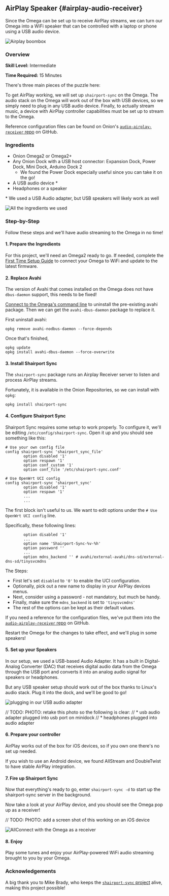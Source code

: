 ## AirPlay Speaker {#airplay-audio-receiver}

Since the Omega can be set up to receive AirPlay streams, we can turn our Omega into a WiFi speaker that can be controlled with a laptop or phone using a USB audio device.

![Airplay boombox](./img/airplay-receiver-dope.png)


### Overview

**Skill Level:** Intermediate

**Time Required:** 15 Minutes

There's three main pieces of the puzzle here:

To get AirPlay working, we will set up `shairport-sync` on the Omega. The audio stack on the Omega will work out of the box with USB devices, so we simply need to plug in any USB audio device. Finally, to actually stream music, a device with AirPlay controller capabilities must be set up to stream to the Omega.

Reference configuration files can be found on Onion's [`audio-airplay-receiver` repo](https://github.com/OnionIoT/audio-airplay-receiver) on GitHub.

### Ingredients

* Onion Omega2 or Omega2+
* Any Onion Dock with a USB host connector: Expansion Dock, Power Dock, Mini Dock, Arduino Dock 2
	* We found the Power Dock especially useful since you can take it on the go!
* A USB audio device *
* Headphones or a speaker

\* We used a USB Audio adapter, but USB speakers will likely work as well

![All the ingredients we used](./img/airplay-receiver-ingredients.jpg)

### Step-by-Step

Follow these steps and we'll have audio streaming to the Omega in no time!

#### 1. Prepare the Ingredients

For this project, we'll need an Omega2 ready to go. If needed, complete the [First Time Setup Guide](https://docs.onion.io/omega2-docs/first-time-setup.html) to connect your Omega to WiFi and update to the latest firmware.


#### 2. Replace Avahi

The version of Avahi that comes installed on the Omega does not have `dbus-daemon` support, this needs to be fixed!

[Connect to the Omega's command line](https://docs.onion.io/omega2-docs/connecting-to-the-omega-terminal.html#connecting-to-the-omega-terminal) to uninstall the pre-existing avahi package. Then we can get the `avahi-dbus-daemon` package to replace it.

First uninstall avahi:
```
opkg remove avahi-nodbus-daemon --force-depends
```

Once that's finished,

```
opkg update
opkg install avahi-dbus-daemon --force-overwrite
```

#### 3. Install Shairport Sync

The `shairport-sync` package runs an Airplay Receiver server to listen and process AirPlay streams.

Fortunately, it is available in the Onion Repositories, so we can install with `opkg`:

```
opkg install shairport-sync
```

#### 4. Configure Shairport Sync

Shairport Sync requires some setup to work properly. To configure it, we'll be editing `/etc/config/shairport-sync`. Open it up and you should see something like this:

```
# Use your own config file
config shairport-sync 'shairport_sync_file'
        option disabled '1'
        option respawn '1'
        option conf_custom '1'
        option conf_file '/etc/shairport-sync.conf'

# Use OpenWrt UCI config
config shairport-sync 'shairport_sync'
        option disabled '1'
        option respawn '1'
        ...
        ...
```

The first block isn't useful to us. We want to edit options under the `# Use OpenWrt UCI config` line.

Specifically, these following lines:

```
        option disabled '1'
        ...
        option name 'Shairport-Sync-%v-%h'
        option password ''
        ...
        option mdns_backend '' # avahi/external-avahi/dns-sd/external-dns-sd/tinysvcmdns
```

The Steps:

* First let's set `disabled` to `'0'` to enable the UCI configuration.
* Optionally, pick out a new name to display in your AirPlay devices menus.
* Next, consider using a password - not mandatory, but much be handy.
* Finally, make sure the `mdns_backend` is set to `'tinysvcmdns'`
* The rest of the options can be kept as their default values.

If you need a reference for the configuration files, we've put them into the [`audio-airplay-receiver` repo](https://github.com/OnionIoT/audio-airplay-receiver) on GitHub.

Restart the Omega for the changes to take effect, and we'll plug in some speakers!

#### 5. Set up your Speakers

In our setup, we used a USB-based Audio Adapter. It has a built in Digital-Analog Converter (DAC) that receives digital audio data from the Omega through the USB port and converts it into an analog audio signal for speakers or headphones.

But any USB speaker setup should work out of the box thanks to Linux's audio stack. Plug it into the dock, and we'll be good to go!

![plugging in our USB audio adapter](./img/airplay-receiver-usb-insert.jpg)

// TODO: PHOTO: retake this photo so the following is clear:
// * usb audio adapter plugged into usb port on minidock
// * headphones plugged into audio adapter

#### 6. Prepare your controller

AirPlay works out of the box for iOS devices, so if you own one there's no set up needed.

If you wish to use an Android device, we found AllStream and DoubleTwist to have stable AirPlay integration.


#### 7. Fire up Shairport Sync

Now that everything's ready to go, enter `shairport-sync -d` to start up the shairport-sync server in the background.

Now take a look at your AirPlay device, and you should see the Omega pop up as a receiver!

// TODO: PHOTO: add a screen shot of this working on an iOS device

![AllConnect with the Omega as a receiver](./img/airplay-receiver-android-app.png)

#### 8. Enjoy

Play some tunes and enjoy your AirPlay-powered WiFi audio streaming brought to you by your Omega.

### Acknowledgements

A big thank you to Mike Brady, who keeps the [`shairport-sync` project](https://github.com/mikebrady/shairport-sync) alive, making this project possible!
